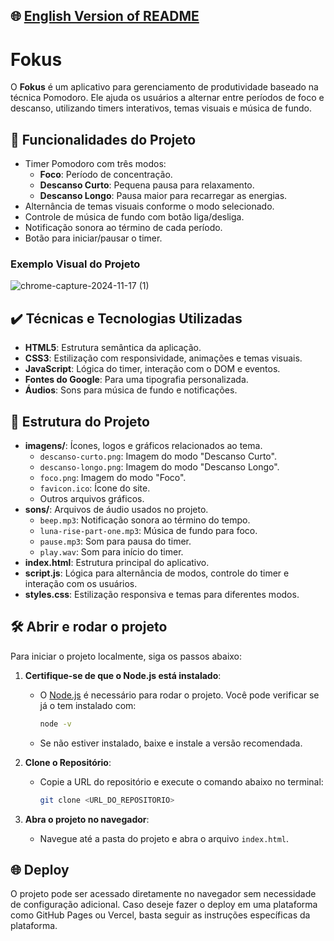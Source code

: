 ## 🌐 [English Version of README](README_EN.md)

# Fokus

O **Fokus** é um aplicativo para gerenciamento de produtividade baseado na técnica Pomodoro. Ele ajuda os usuários a alternar entre períodos de foco e descanso, utilizando timers interativos, temas visuais e música de fundo.

## 🔨 Funcionalidades do Projeto

- Timer Pomodoro com três modos:
    - **Foco**: Período de concentração.
    - **Descanso Curto**: Pequena pausa para relaxamento.
    - **Descanso Longo**: Pausa maior para recarregar as energias.
- Alternância de temas visuais conforme o modo selecionado.
- Controle de música de fundo com botão liga/desliga.
- Notificação sonora ao término de cada período.
- Botão para iniciar/pausar o timer.

### Exemplo Visual do Projeto
![chrome-capture-2024-11-17 (1)](https://github.com/user-attachments/assets/f34ce8ae-0c31-4060-8fc8-5c7e9c1cf28f)

## ✔️ Técnicas e Tecnologias Utilizadas

- **HTML5**: Estrutura semântica da aplicação.
- **CSS3**: Estilização com responsividade, animações e temas visuais.
- **JavaScript**: Lógica do timer, interação com o DOM e eventos.
- **Fontes do Google**: Para uma tipografia personalizada.
- **Áudios**: Sons para música de fundo e notificações.

## 📁 Estrutura do Projeto

- **imagens/**: Ícones, logos e gráficos relacionados ao tema.
    - `descanso-curto.png`: Imagem do modo "Descanso Curto".
    - `descanso-longo.png`: Imagem do modo "Descanso Longo".
    - `foco.png`: Imagem do modo "Foco".
    - `favicon.ico`: Ícone do site.
    - Outros arquivos gráficos.
- **sons/**: Arquivos de áudio usados no projeto.
    - `beep.mp3`: Notificação sonora ao término do tempo.
    - `luna-rise-part-one.mp3`: Música de fundo para foco.
    - `pause.mp3`: Som para pausa do timer.
    - `play.wav`: Som para início do timer.
- **index.html**: Estrutura principal do aplicativo.
- **script.js**: Lógica para alternância de modos, controle do timer e interação com os usuários.
- **styles.css**: Estilização responsiva e temas para diferentes modos.

## 🛠️ Abrir e rodar o projeto

Para iniciar o projeto localmente, siga os passos abaixo:

1. **Certifique-se de que o Node.js está instalado**:
    - O [Node.js](https://nodejs.org/) é necessário para rodar o projeto. Você pode verificar se já o tem instalado com:
      ```bash
      node -v
      ```
    - Se não estiver instalado, baixe e instale a versão recomendada.

2. **Clone o Repositório**:
    - Copie a URL do repositório e execute o comando abaixo no terminal:
      ```bash
      git clone <URL_DO_REPOSITORIO>
      ```

3. **Abra o projeto no navegador**:
    - Navegue até a pasta do projeto e abra o arquivo `index.html`.

## 🌐 Deploy

O projeto pode ser acessado diretamente no navegador sem necessidade de configuração adicional. Caso deseje fazer o deploy em uma plataforma como GitHub Pages ou Vercel, basta seguir as instruções específicas da plataforma.

